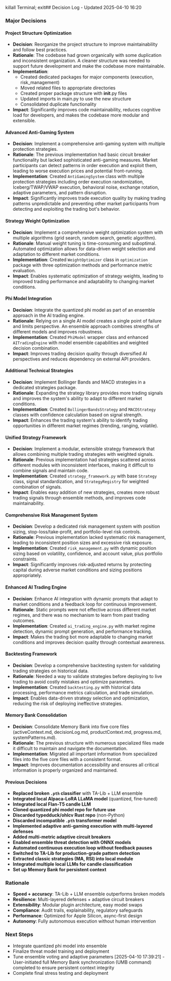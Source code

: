 killall Terminal; exit## Decision Log - Updated 2025-04-10 16:20

### Major Decisions

#### Project Structure Optimization
- **Decision**: Reorganize the project structure to improve maintainability and follow best practices.
- **Rationale**: The codebase had grown organically with some duplication and inconsistent organization. A cleaner structure was needed to support future development and make the codebase more maintainable.
- **Implementation**: 
  - Created dedicated packages for major components (execution, risk_management)
  - Moved related files to appropriate directories
  - Created proper package structure with __init__.py files
  - Updated imports in main.py to use the new structure
  - Consolidated duplicate functionality
- **Impact**: Significantly improves code maintainability, reduces cognitive load for developers, and makes the codebase more modular and extensible.

#### Advanced Anti-Gaming System
- **Decision**: Implement a comprehensive anti-gaming system with multiple protection strategies.
- **Rationale**: The previous implementation had basic circuit breaker functionality but lacked sophisticated anti-gaming measures. Market participants can detect patterns in order execution and exploit them, leading to worse execution prices and potential front-running.
- **Implementation**: Created `AntiGamingSystem` class with multiple protection strategies including order execution randomization, Iceberg/TWAP/VWAP execution, behavioral noise, exchange rotation, adaptive parameters, and pattern disruption.
- **Impact**: Significantly improves trade execution quality by making trading patterns unpredictable and preventing other market participants from detecting and exploiting the trading bot's behavior.

#### Strategy Weight Optimization
- **Decision**: Implement a comprehensive weight optimization system with multiple algorithms (grid search, random search, genetic algorithm).
- **Rationale**: Manual weight tuning is time-consuming and suboptimal. Automated optimization allows for data-driven weight selection and adaptation to different market conditions.
- **Implementation**: Created `WeightOptimizer` class in `optimization` package with three optimization methods and performance metric evaluation.
- **Impact**: Enables systematic optimization of strategy weights, leading to improved trading performance and adaptability to changing market conditions.

#### Phi Model Integration
- **Decision**: Integrate the quantized phi model as part of an ensemble approach in the AI trading engine.
- **Rationale**: Relying on a single AI model creates a single point of failure and limits perspective. An ensemble approach combines strengths of different models and improves robustness.
- **Implementation**: Created `PhiModel` wrapper class and enhanced `AITradingEngine` with model ensemble capabilities and weighted decision combination.
- **Impact**: Improves trading decision quality through diversified AI perspectives and reduces dependency on external API providers.

#### Additional Technical Strategies
- **Decision**: Implement Bollinger Bands and MACD strategies in a dedicated strategies package.
- **Rationale**: Expanding the strategy library provides more trading signals and improves the system's ability to adapt to different market conditions.
- **Implementation**: Created `BollingerBandsStrategy` and `MACDStrategy` classes with confidence calculation based on signal strength.
- **Impact**: Enhances the trading system's ability to identify trading opportunities in different market regimes (trending, ranging, volatile).



#### Unified Strategy Framework
- **Decision**: Implement a modular, extensible strategy framework that allows combining multiple trading strategies with weighted signals.
- **Rationale**: Previous implementation had strategies scattered across different modules with inconsistent interfaces, making it difficult to combine signals and maintain code.
- **Implementation**: Created `strategy_framework.py` with base `Strategy` class, signal standardization, and `StrategyRegistry` for weighted combination of signals.
- **Impact**: Enables easy addition of new strategies, creates more robust trading signals through ensemble methods, and improves code maintainability.

#### Comprehensive Risk Management System
- **Decision**: Develop a dedicated risk management system with position sizing, stop-loss/take-profit, and portfolio-level risk controls.
- **Rationale**: Previous implementation lacked systematic risk management, leading to inconsistent position sizes and excessive risk exposure.
- **Implementation**: Created `risk_management.py` with dynamic position sizing based on volatility, confidence, and account value, plus portfolio constraints.
- **Impact**: Significantly improves risk-adjusted returns by protecting capital during adverse market conditions and sizing positions appropriately.

#### Enhanced AI Trading Engine
- **Decision**: Enhance AI integration with dynamic prompts that adapt to market conditions and a feedback loop for continuous improvement.
- **Rationale**: Static prompts were not effective across different market regimes, and there was no mechanism to learn from past trading outcomes.
- **Implementation**: Created `ai_trading_engine.py` with market regime detection, dynamic prompt generation, and performance tracking.
- **Impact**: Makes the trading bot more adaptable to changing market conditions and improves decision quality through contextual awareness.

#### Backtesting Framework
- **Decision**: Develop a comprehensive backtesting system for validating trading strategies on historical data.
- **Rationale**: Needed a way to validate strategies before deploying to live trading to avoid costly mistakes and optimize parameters.
- **Implementation**: Created `backtesting.py` with historical data processing, performance metrics calculation, and trade simulation.
- **Impact**: Enables data-driven strategy selection and optimization, reducing the risk of deploying ineffective strategies.

#### Memory Bank Consolidation
- **Decision**: Consolidate Memory Bank into five core files (activeContext.md, decisionLog.md, productContext.md, progress.md, systemPatterns.md).
- **Rationale**: The previous structure with numerous specialized files made it difficult to maintain and navigate the documentation.
- **Implementation**: Migrated all important information from specialized files into the five core files with a consistent format.
- **Impact**: Improves documentation accessibility and ensures all critical information is properly organized and maintained.

#### Previous Decisions
- **Replaced broken `.pth` classifier** with TA-Lib + LLM ensemble
- **Integrated local Alpaca-LoRA LLaMA model** (quantized, fine-tuned)
- **Integrated local Flan-T5 candle LLM**
- **Cloned quantized phi model repo for future use**
- **Discarded typedduck/ohlcv Rust repo** (non-Python)
- **Discarded incompatible `.pth` transformer model**
- **Implemented adaptive anti-gaming execution with multi-layered defenses**
- **Added multi-metric adaptive circuit breakers**
- **Enabled ensemble threat detection with ONNX models**
- **Automated continuous execution loop without feedback pauses**
- **Switched to TA-Lib for production-grade pattern detection**
- **Extracted classic strategies (MA, RSI) into local module**
- **Integrated multiple local LLMs for candle classification**
- **Set up Memory Bank for persistent context**

### Rationale

- **Speed + accuracy**: TA-Lib + LLM ensemble outperforms broken models
- **Resilience**: Multi-layered defenses + adaptive circuit breakers
- **Extensibility**: Modular plugin architecture, easy model swaps
- **Compliance**: Audit trails, explainability, regulatory safeguards
- **Performance**: Optimized for Apple Silicon, async-first design
- **Autonomy**: Fully autonomous execution without human intervention

### Next Steps

- Integrate quantized phi model into ensemble
- Finalize threat model training and deployment
- Tune ensemble voting and adaptive parameters
[2025-04-10 17:39:21] - User-initiated full Memory Bank synchronization (UMB command) completed to ensure persistent context integrity
- Complete final stress testing and deployment
